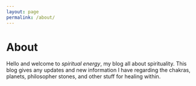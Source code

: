 ```yaml
---
layout: page
permalink: /about/
---
```


# About

Hello and welcome to *spiritual energy*, my blog all about spirituality. This blog gives any updates and new information I have regarding the chakras, planets, philosopher stones, and other stuff for healing within. 
